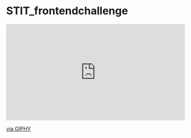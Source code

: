 # STIT_frontendchallenge

<iframe src="https://giphy.com/embed/hVJ94IQHfZcUvV5ONS" width="480" height="260" frameBorder="0" class="giphy-embed" allowFullScreen></iframe><p><a href="https://giphy.com/gifs/hVJ94IQHfZcUvV5ONS">via GIPHY</a></p>

